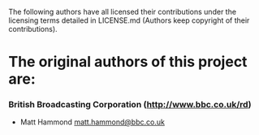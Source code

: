 The following authors have all licensed their contributions under the licensing terms detailed in LICENSE.md (Authors keep copyright of their contributions).

# The original authors of this project are:


### British Broadcasting Corporation (http://www.bbc.co.uk/rd)

* Matt Hammond <matt.hammond@bbc.co.uk>

